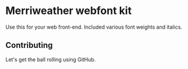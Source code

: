 # Merriweather webfont kit

Use this for your web front-end. Included various font weights and italics.

## Contributing

Let's get the ball rolling using GitHub.
